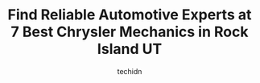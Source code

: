 ---
layout: ampstory
image: https://images.unsplash.com/photo-1596179570006-e6b11fac059b?ixlib=rb-4.0.3&ixid=MnwxMjA3fDB8MHxwaG90by1wYWdlfHx8fGVufDB8fHx8&auto=format&fit=crop&w=640&h=853&q=80
author: techidn
featured: false
description: If youre in need of trustworthy and skilled Chrysler Mechanic in Rock Island UT, USA, youll be pleased to discover the 7 best Chrysler Mechanic in town. Their expertise and commitment to c
title: Find Reliable Automotive Experts at 7 Best Chrysler Mechanics in Rock Island UT
cover:
   title: Find Reliable Automotive Experts at 7 Best Chrysler Mechanics in Rock Island UT
   subtitle: Rickpate
   background: https://images.unsplash.com/photo-1596179570006-e6b11fac059b?ixlib=rb-4.0.3&ixid=MnwxMjA3fDB8MHxwaG90by1wYWdlfHx8fGVufDB8fHx8&auto=format&fit=crop&w=640&h=853&q=80

pages: 
 - layout: thirds
   top: <h1>#1 Hayes Chrysler Dodge Jeep RAM of Gainesville</h1>
   bottom: "<p>An OUTSTANDING experience at Hayes!Benni(my sales guy), showed me the EXACT minivan I was looking for.He told me the price and I replied - SOLD!I know Debbie will LOVE her</p>"
   background: https://www.knot35.com/toplist/wp-content/uploads/2023/06/best-chrysler-mechanic-1-in-rock-island-ut-1685837475.jpeg
   backgroundblur: true
 - layout: thirds
   top: <h1>#2 Doug Smith Chrysler Dodge Jeep Ram - Spanish Fork</h1>
   bottom: "<p>1339 N Main St, Spanish Fork, UT 84660, United States</p>"
   background: https://www.knot35.com/toplist/wp-content/uploads/2023/06/best-chrysler-mechanic-2-in-rock-island-ut-1685837476.jpeg
   cta:
      link: https://www.knot35.com/toplist/find-reliable-automotive-experts-at-7-best-chrysler-mechanics-in-rock-island-ut/
      text: Find Reliable Automotive Experts at 7 Best Chrysler Mechanics in Rock Island UT
 - layout: thirds
   top: <h1>#3 Anthem Automotive</h1>
   bottom: "<p>2163 Piedmont Rd NE, Atlanta, GA 30324, United States</p>"
   background: https://www.knot35.com/toplist/wp-content/uploads/2023/06/best-chrysler-mechanic-3-in-rock-island-ut-1685837476.png
   cta:
      link: https://www.knot35.com/toplist/find-reliable-automotive-experts-at-7-best-chrysler-mechanics-in-rock-island-ut/
      text: Find Reliable Automotive Experts at 7 Best Chrysler Mechanics in Rock Island UT
 - layout: thirds
   top: <h1>#4 Tutton CDJR of Jasper</h1>
   bottom: "<p>1050 GA-515, Jasper, GA 30143, United States</p>"
   background: https://images.unsplash.com/photo-1608501821300-4f99e58bba77?ixlib=rb-4.0.3&ixid=MnwxMjA3fDB8MHxwaG90by1wYWdlfHx8fGVufDB8fHx8&auto=format&fit=crop&w=640&h=853&q=80
   cta:
      link: https://www.knot35.com/toplist/find-reliable-automotive-experts-at-7-best-chrysler-mechanics-in-rock-island-ut/
      text: Find Reliable Automotive Experts at 7 Best Chrysler Mechanics in Rock Island UT
 - layout: thirds
   top: <h1>#5 Viking Automotive</h1>
   bottom: "<p>6905 State St, Midvale, UT 84047, United States</p>"
   background: https://images.unsplash.com/photo-1510906594845-bc082582c8cc?ixlib=rb-4.0.3&ixid=MnwxMjA3fDB8MHxwaG90by1wYWdlfHx8fGVufDB8fHx8&auto=format&fit=crop&w=640&h=853&q=80
   cta:
      link: https://www.knot35.com/toplist/find-reliable-automotive-experts-at-7-best-chrysler-mechanics-in-rock-island-ut/
      text: Find Reliable Automotive Experts at 7 Best Chrysler Mechanics in Rock Island UT
 - layout: thirds
   top: <h1>#6 Steves Automotive Specialists - Salt Lake City</h1>
   bottom: "<p>2809 S 2300 E, Salt Lake City, UT 84109, United States</p>"
   background: https://images.unsplash.com/photo-1595364397663-fca4f075d796?ixlib=rb-4.0.3&ixid=MnwxMjA3fDB8MHxwaG90by1wYWdlfHx8fGVufDB8fHx8&auto=format&fit=crop&w=640&h=853&q=80
   cta:
      link: https://www.knot35.com/toplist/find-reliable-automotive-experts-at-7-best-chrysler-mechanics-in-rock-island-ut/
      text: Find Reliable Automotive Experts at 7 Best Chrysler Mechanics in Rock Island UT
 - layout: thirds
   top: <h1>#7 Steves Automotive Specialists - Sandy</h1>
   bottom: "<p>9245 S 700 E, Sandy, UT 84070, United States</p>"
   background: https://images.unsplash.com/photo-1552083974-186346191183?ixlib=rb-4.0.3&ixid=MnwxMjA3fDB8MHxwaG90by1wYWdlfHx8fGVufDB8fHx8&auto=format&fit=crop&w=640&h=853&q=80
   cta:
      link: https://www.knot35.com/toplist/find-reliable-automotive-experts-at-7-best-chrysler-mechanics-in-rock-island-ut/
      text: Find Reliable Automotive Experts at 7 Best Chrysler Mechanics in Rock Island UT
 - layout: thirds
   middle: Continue reading...
   background: https://images.unsplash.com/photo-1557672172-298e090bd0f1?ixlib=rb-4.0.3&ixid=MnwxMjA3fDB8MHxwaG90by1wYWdlfHx8fGVufDB8fHx8&auto=format&fit=crop&w=640&h=853&q=80
   cta:
      link: https://www.knot35.com/toplist/find-reliable-automotive-experts-at-7-best-chrysler-mechanics-in-rock-island-ut/
      text: Find Reliable Automotive Experts at 7 Best Chrysler Mechanics in Rock Island UT
      
---
